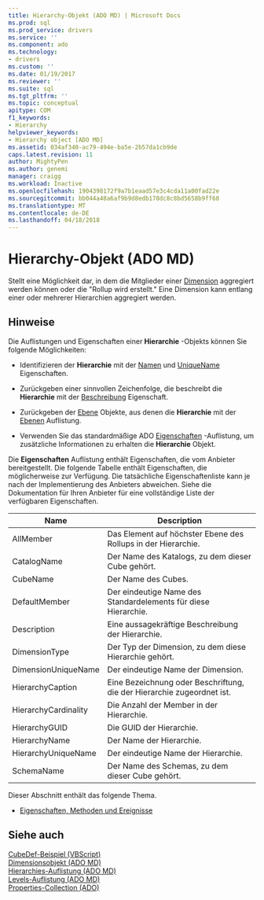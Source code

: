```yaml
---
title: Hierarchy-Objekt (ADO MD) | Microsoft Docs
ms.prod: sql
ms.prod_service: drivers
ms.service: ''
ms.component: ado
ms.technology:
- drivers
ms.custom: ''
ms.date: 01/19/2017
ms.reviewer: ''
ms.suite: sql
ms.tgt_pltfrm: ''
ms.topic: conceptual
apitype: COM
f1_keywords:
- Hierarchy
helpviewer_keywords:
- Hierarchy object [ADO MD]
ms.assetid: 034af340-ac79-494e-ba5e-2b57da1cb9de
caps.latest.revision: 11
author: MightyPen
ms.author: genemi
manager: craigg
ms.workload: Inactive
ms.openlocfilehash: 1904398172f9a7b1eaad57e3c4cda11a00fad22e
ms.sourcegitcommit: bb044a48a6af9b9d8edb178dc8c8bd5658b9ff68
ms.translationtype: MT
ms.contentlocale: de-DE
ms.lasthandoff: 04/18/2018
---
```

# <a name="hierarchy-object-ado-md"></a>Hierarchy-Objekt (ADO MD)
Stellt eine Möglichkeit dar, in dem die Mitglieder einer [Dimension](../../../ado/reference/ado-md-api/dimension-object-ado-md.md) aggregiert werden können oder die "Rollup wird erstellt." Eine Dimension kann entlang einer oder mehrerer Hierarchien aggregiert werden.  
  
## <a name="remarks"></a>Hinweise  
 Die Auflistungen und Eigenschaften einer **Hierarchie** -Objekts können Sie folgende Möglichkeiten:  
  
-   Identifizieren der **Hierarchie** mit der [Namen](../../../ado/reference/ado-md-api/name-property-ado-md.md) und [UniqueName](../../../ado/reference/ado-md-api/uniquename-property-ado-md.md) Eigenschaften.  
  
-   Zurückgeben einer sinnvollen Zeichenfolge, die beschreibt die **Hierarchie** mit der [Beschreibung](../../../ado/reference/ado-md-api/description-property-ado-md.md) Eigenschaft.  
  
-   Zurückgeben der [Ebene](../../../ado/reference/ado-md-api/level-object-ado-md.md) Objekte, aus denen die **Hierarchie** mit der [Ebenen](../../../ado/reference/ado-md-api/levels-collection-ado-md.md) Auflistung.  
  
-   Verwenden Sie das standardmäßige ADO [Eigenschaften](../../../ado/reference/ado-api/properties-collection-ado.md) -Auflistung, um zusätzliche Informationen zu erhalten die **Hierarchie** Objekt.  
  
 Die **Eigenschaften** Auflistung enthält Eigenschaften, die vom Anbieter bereitgestellt. Die folgende Tabelle enthält Eigenschaften, die möglicherweise zur Verfügung. Die tatsächliche Eigenschaftenliste kann je nach der Implementierung des Anbieters abweichen. Siehe die Dokumentation für Ihren Anbieter für eine vollständige Liste der verfügbaren Eigenschaften.  
  
|Name|Description|  
|----------|-----------------|  
|AllMember|Das Element auf höchster Ebene des Rollups in der Hierarchie.|  
|CatalogName|Der Name des Katalogs, zu dem dieser Cube gehört.|  
|CubeName|Der Name des Cubes.|  
|DefaultMember|Der eindeutige Name des Standardelements für diese Hierarchie.|  
|Description|Eine aussagekräftige Beschreibung der Hierarchie.|  
|DimensionType|Der Typ der Dimension, zu dem diese Hierarchie gehört.|  
|DimensionUniqueName|Der eindeutige Name der Dimension.|  
|HierarchyCaption|Eine Bezeichnung oder Beschriftung, die der Hierarchie zugeordnet ist.|  
|HierarchyCardinality|Die Anzahl der Member in der Hierarchie.|  
|HierarchyGUID|Die GUID der Hierarchie.|  
|HierarchyName|Der Name der Hierarchie.|  
|HierarchyUniqueName|Der eindeutige Name der Hierarchie.|  
|SchemaName|Der Name des Schemas, zu dem dieser Cube gehört.|  
  
 Dieser Abschnitt enthält das folgende Thema.  
  
-   [Eigenschaften, Methoden und Ereignisse](../../../ado/reference/ado-md-api/hierarchy-object-properties-methods-and-events.md)  
  
## <a name="see-also"></a>Siehe auch  
 [CubeDef-Beispiel (VBScript)](../../../ado/reference/ado-md-api/cubedef-example-vbscript.md)   
 [Dimensionsobjekt (ADO MD)](../../../ado/reference/ado-md-api/dimension-object-ado-md.md)   
 [Hierarchies-Auflistung (ADO MD)](../../../ado/reference/ado-md-api/hierarchies-collection-ado-md.md)   
 [Levels-Auflistung (ADO MD)](../../../ado/reference/ado-md-api/levels-collection-ado-md.md)   
 [Properties-Collection (ADO)](../../../ado/reference/ado-api/properties-collection-ado.md)
